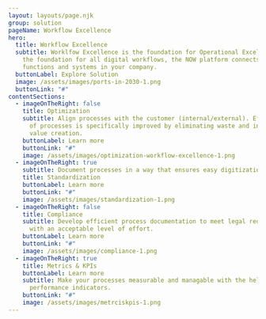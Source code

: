 ```yaml
---
layout: layouts/page.njk
group: solution
pageName: Workflow Excellence
hero:
  title: Workflow Excellence
  subtitle: Worklfow Excellence is the foundation for Operational Excellence. As
    the foundation for all digital workflows, the NOW platform connects people,
    functions and systems in your company.
  buttonLabel: Explore Solution
  image: /assets/images/ports-in-2030-1.png
  buttonLink: "#"
contentSections:
  - imageOnTheRight: false
    title: Optimization
    subtitle: Align processes with the customer (internal/external). Effectiveness
      of processes is specifically improved by eliminating waste and increasing
      value creation.
    buttonLabel: Learn more
    buttonLink: "#"
    image: /assets/images/optimization-workflow-excellence-1.png
  - imageOnTheRight: true
    subtitle: Document processes in a way that ensures easy digitization.
    title: Standardization
    buttonLabel: Learn more
    buttonLink: "#"
    image: /assets/images/standardization-1.png
  - imageOnTheRight: false
    title: Compliance
    subtitle: Develop efficient process documentation to meet legal requirements
      with an acceptable level of effort.
    buttonLabel: Learn more
    buttonLink: "#"
    image: /assets/images/compliance-1.png
  - imageOnTheRight: true
    title: Metrics & KPIs
    buttonLabel: Learn more
    subtitle: Make your processes measurable and managable with the help of key
      performance indicators.
    buttonLink: "#"
    image: /assets/images/metrciskpis-1.png
---
```

